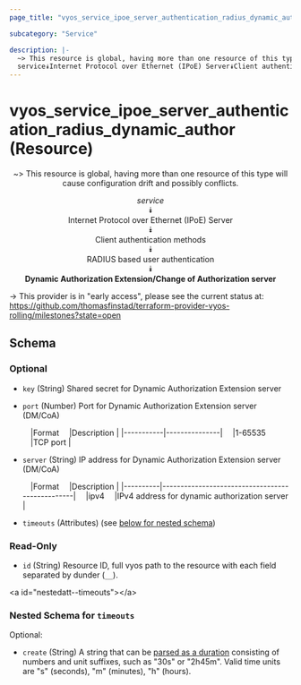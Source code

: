 ```yaml
---
page_title: "vyos_service_ipoe_server_authentication_radius_dynamic_author Resource - vyos"

subcategory: "Service"

description: |- 
  ~> This resource is global, having more than one resource of this type will cause configuration drift and possibly conflicts.
  service⯯Internet Protocol over Ethernet (IPoE) Server⯯Client authentication methods⯯RADIUS based user authentication⯯Dynamic Authorization Extension/Change of Authorization server
---
```


# vyos_service_ipoe_server_authentication_radius_dynamic_author (Resource)
<center>

~> This resource is global, having more than one resource of this type will cause configuration drift and possibly conflicts.

*service*  
⯯  
Internet Protocol over Ethernet (IPoE) Server  
⯯  
Client authentication methods  
⯯  
RADIUS based user authentication  
⯯  
**Dynamic Authorization Extension/Change of Authorization server**


</center>

-> This provider is in "early access", please see the current status at: https://github.com/thomasfinstad/terraform-provider-vyos-rolling/milestones?state=open

## Schema

### Optional

- `key` (String) Shared secret for Dynamic Authorization Extension server
- `port` (Number) Port for Dynamic Authorization Extension server (DM/CoA)

    &emsp;|Format   &emsp;|Description  |
    |-----------|---------------|
    &emsp;|1-65535  &emsp;|TCP port     |
- `server` (String) IP address for Dynamic Authorization Extension server (DM/CoA)

    &emsp;|Format  &emsp;|Description                                    |
    |----------|-------------------------------------------------|
    &emsp;|ipv4    &emsp;|IPv4 address for dynamic authorization server  |
- `timeouts` (Attributes) (see [below for nested schema](#nestedatt--timeouts))

### Read-Only

- `id` (String) Resource ID, full vyos path to the resource with each field separated by dunder (`__`).

&lt;a id=&#34;nestedatt--timeouts&#34;&gt;&lt;/a&gt;
### Nested Schema for `timeouts`

Optional:

- `create` (String) A string that can be [parsed as a duration](https://pkg.go.dev/time#ParseDuration) consisting of numbers and unit suffixes, such as &#34;30s&#34; or &#34;2h45m&#34;. Valid time units are &#34;s&#34; (seconds), &#34;m&#34; (minutes), &#34;h&#34; (hours).  
